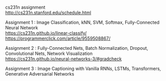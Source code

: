 cs231n assignment  
http://cs231n.stanford.edu/schedule.html



Assignment 1 : Image Classification, kNN, SVM, Softmax, Fully-Connected Neural Network  
https://cs231n.github.io/linear-classify/
https://programmerclick.com/article/9559508867/


Assignment 2 : Fully-Connected Nets, Batch Normalization, Dropout, Convolutional Nets, Network Visualization  
https://cs231n.github.io/neural-networks-3/#gradcheck


Assignment 3 : Image Captioning with Vanilla RNNs, LSTMs, Transformers, Generative Adversarial Networks





